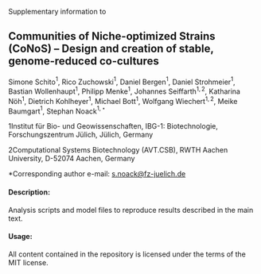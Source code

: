 Supplementary information to
## Communities of Niche-optimized Strains (CoNoS) – Design and creation of stable, genome-reduced co-cultures
Simone Schito$^{1}$, Rico Zuchowski$^{1}$, Daniel Bergen$^1$, Daniel Strohmeier$^1$, Bastian Wollenhaupt$^1$, Philipp Menke$^1$, Johannes Seiffarth$^{1,2}$, Katharina Nöh$^1$, Dietrich Kohlheyer$^1$, Michael Bott$^1$, Wolfgang Wiechert$^{1,2}$, Meike Baumgart$^1$, Stephan Noack$^{1,\star}$

1Institut für Bio- und Geowissenschaften, IBG-1: Biotechnologie, Forschungszentrum Jülich, Jülich, Germany

2Computational Systems Biotechnology (AVT.CSB), RWTH Aachen University, D-52074 Aachen, Germany

*Corresponding author e-mail: s.noack@fz-juelich.de


#### Description:
Analysis scripts and model files to reproduce results described in the main text.

#### Usage:
All content contained in the repository is licensed under the terms of the MIT license. 
